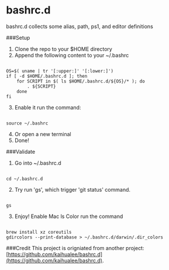 bashrc.d
========

bashrc.d collects some alias, path, ps1, and editor definitions

###Setup

1. Clone the repo to your $HOME directory
2. Append the following content to your ~/.bashrc
<pre><code>
OS=$( uname | tr '[:upper:]' '[:lower:]')
if [ -d $HOME/.bashrc.d ]; then
    for SCRIPT in $( ls $HOME/.bashrc.d/${OS}/* ); do
        . ${SCRIPT}
    done
fi
</code></pre>
3. Enable it run the command:
<pre><code>
source ~/.bashrc
</code></pre>
4. Or open a new terminal
5. Done!

###Validate
1. Go into ~/.bashrc.d
<pre><code>
cd ~/.bashrc.d 
</code></pre>
2. Try run 'gs', which trigger 'git status' command.
<pre><code>
gs 
</code></pre>
3. Enjoy!
Enable Mac ls Color run the command
<pre><code>
brew install xz coreutils
gdircolors --print-database > ~/.bashrc.d/darwin/.dir_colors
</code></pre>

###Credit
This project is origniated from another project: [https://github.com/kaihualee/bashrc.d](https://github.com/kaihualee/bashrc.d).
